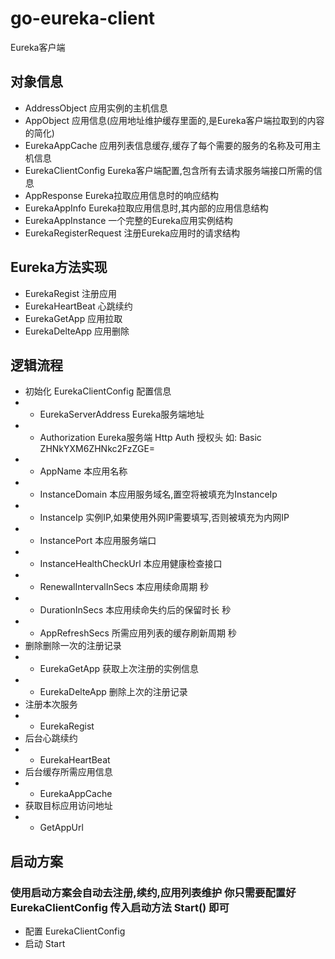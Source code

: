 # go-eureka-client
Eureka客户端

## 对象信息
- AddressObject 应用实例的主机信息
- AppObject 应用信息(应用地址维护缓存里面的,是Eureka客户端拉取到的内容的简化)
- EurekaAppCache 应用列表信息缓存,缓存了每个需要的服务的名称及可用主机信息
- EurekaClientConfig Eureka客户端配置,包含所有去请求服务端接口所需的信息
- AppResponse Eureka拉取应用信息时的响应结构
- EurekaAppInfo Eureka拉取应用信息时,其内部的应用信息结构
- EurekaAppInstance 一个完整的Eureka应用实例结构
- EurekaRegisterRequest 注册Eureka应用时的请求结构
## Eureka方法实现
- EurekaRegist 注册应用
- EurekaHeartBeat 心跳续约
- EurekaGetApp 应用拉取
- EurekaDelteApp 应用删除
## 逻辑流程
- 初始化 EurekaClientConfig 配置信息
- - EurekaServerAddress Eureka服务端地址
- - Authorization Eureka服务端 Http Auth 授权头 如: Basic ZHNkYXM6ZHNkc2FzZGE=
- - AppName 本应用名称
- - InstanceDomain 本应用服务域名,置空将被填充为InstanceIp
- - InstanceIp 实例IP,如果使用外网IP需要填写,否则被填充为内网IP
- - InstancePort 本应用服务端口
- - InstanceHealthCheckUrl 本应用健康检查接口
- - RenewalIntervalInSecs 本应用续命周期 秒
- - DurationInSecs 本应用续命失约后的保留时长 秒
- - AppRefreshSecs 所需应用列表的缓存刷新周期 秒
- 删除删除一次的注册记录
- - EurekaGetApp  获取上次注册的实例信息
- - EurekaDelteApp 删除上次的注册记录
- 注册本次服务
- - EurekaRegist
- 后台心跳续约
- - EurekaHeartBeat
- 后台缓存所需应用信息
- - EurekaAppCache
- 获取目标应用访问地址
- - GetAppUrl
## 启动方案
### 使用启动方案会自动去注册,续约,应用列表维护 你只需要配置好 EurekaClientConfig 传入启动方法 Start() 即可
- 配置 EurekaClientConfig
- 启动 Start